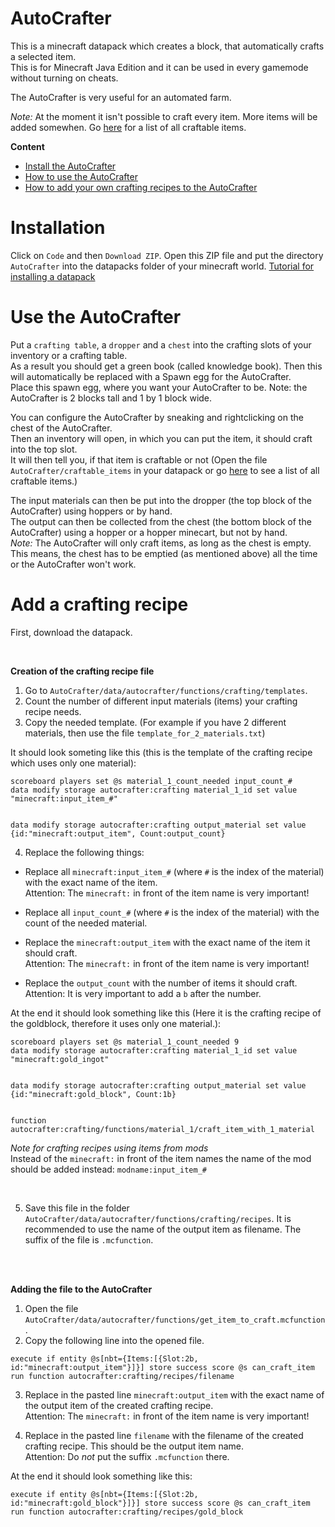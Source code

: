 # AutoCrafter

This is a minecraft datapack which creates a block, that automatically crafts a selected item.  
This is for Minecraft Java Edition and it can be used in every gamemode without turning on cheats.

The AutoCrafter is very useful for an automated farm.


*Note:* At the moment it isn't possible to craft every item. More items will be added somewhen. Go <a href='AutoCrafter/craftable_items.txt'>here</a> for a list of all craftable items.


**Content**
- <a href='#installation'>Install the AutoCrafter</a>
- <a href='#use-the-autocrafter'>How to use the AutoCrafter</a>
- <a href='#add-a-crafting-recipe'>How to add your own crafting recipes to the AutoCrafter</a>



# Installation

Click on `Code` and then `Download ZIP`. Open this ZIP file and put the directory `AutoCrafter` into the datapacks folder of your minecraft world. 
<a href='https://minecraft.fandom.com/wiki/Tutorials/Installing_a_data_pack'>Tutorial for installing a datapack</a>



# Use the AutoCrafter

Put a `crafting table`, a `dropper` and a `chest` into the crafting slots of your inventory or a crafting table.  
As a result you should get a green book (called knowledge book). Then this will automatically be replaced with a Spawn egg for the AutoCrafter.  
Place this spawn egg, where you want your AutoCrafter to be. Note: the AutoCrafter is 2 blocks tall and 1 by 1 block wide.

You can configure the AutoCrafter by sneaking and rightclicking on the chest of the AutoCrafter.  
Then an inventory will open, in which you can put the item, it should craft into the top slot.  
It will then tell you, if that item is craftable or not (Open the file `AutoCrafter/craftable_items` in your datapack or go <a href='AutoCrafter/craftable_items.txt'>here</a> to see a list of all craftable items.)

The input materials can then be put into the dropper (the top block of the AutoCrafter) using hoppers or by hand.  
The output can then be collected from the chest (the bottom block of the AutoCrafter) using a hopper or a hopper minecart, but not by hand.  
*Note:* The AutoCrafter will only craft items, as long as the chest is empty. This means, the chest has to be emptied (as mentioned above) all the time or the AutoCrafter won't work.



# Add a crafting recipe

First, download the datapack.

<br/>

**Creation of the crafting recipe file**

1. Go to `AutoCrafter/data/autocrafter/functions/crafting/templates`.  
2. Count the number of different input materials (items) your crafting recipe needs.  
3. Copy the needed template. (For example if you have 2 different materials, then use the file `template_for_2_materials.txt`)

It should look someting like this (this is the template of the crafting recipe which uses only one material):

```mcfunction
scoreboard players set @s material_1_count_needed input_count_#
data modify storage autocrafter:crafting material_1_id set value "minecraft:input_item_#"


data modify storage autocrafter:crafting output_material set value {id:"minecraft:output_item", Count:output_count}
```

4. Replace the following things: 

- Replace all `minecraft:input_item_#` (where `#` is the index of the material) with the exact name of the item.  
  Attention: The `minecraft:` in front of the item name is very important!

- Replace all `input_count_#` (where `#` is the index of the material) with the count of the needed material. 

- Replace the `minecraft:output_item` with the exact name of the item it should craft.  
  Attention: The `minecraft:` in front of the item name is very important!

- Replace the `output_count` with the number of items it should craft.  
  Attention: It is very important to add a `b` after the number.

At the end it should look something like this (Here it is the crafting recipe of the goldblock, therefore it uses only one material.):

```mcfunction
scoreboard players set @s material_1_count_needed 9
data modify storage autocrafter:crafting material_1_id set value "minecraft:gold_ingot"


data modify storage autocrafter:crafting output_material set value {id:"minecraft:gold_block", Count:1b}


function autocrafter:crafting/functions/material_1/craft_item_with_1_material
```

*Note for crafting recipes using items from mods*  
Instead of the `minecraft:` in front of the item names the name of the mod should be added instead: `modname:input_item_#`

<br/>

5. Save this file in the folder `AutoCrafter/data/autocrafter/functions/crafting/recipes`. It is recommended to use the name of the output item as filename. The suffix of the file is `.mcfunction`.

<br/>
<br/>

**Adding the file to the AutoCrafter**

1. Open the file `AutoCrafter/data/autocrafter/functions/get_item_to_craft.mcfunction`.
2. Copy the following line into the opened file.

```mcfunction
execute if entity @s[nbt={Items:[{Slot:2b, id:"minecraft:output_item"}]}] store success score @s can_craft_item run function autocrafter:crafting/recipes/filename
```

3. Replace in the pasted line `minecraft:output_item` with the exact name of the output item of the created crafting recipe.  
   Attention: The `minecraft:` in front of the item name is very important!

4. Replace in the pasted line `filename` with the filename of the created crafting recipe. This should be the output item name.  
   Attention: Do *not* put the suffix `.mcfunction` there.

At the end it should look something like this:

```mcfunction
execute if entity @s[nbt={Items:[{Slot:2b, id:"minecraft:gold_block"}]}] store success score @s can_craft_item run function autocrafter:crafting/recipes/gold_block
```
